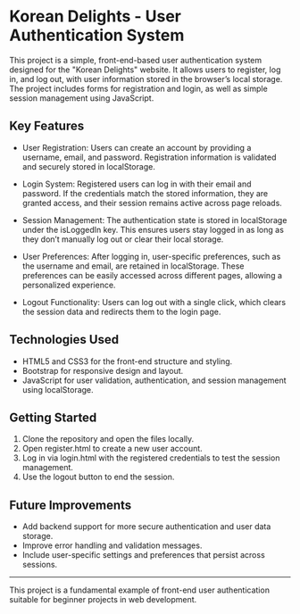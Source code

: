 # Korean Delights - User Authentication System

This project is a simple, front-end-based user authentication system designed for the "Korean Delights" website. It allows users to register, log in, and log out, with user information stored in the browser’s local storage. The project includes forms for registration and login, as well as simple session management using JavaScript.

## Key Features

- User Registration: Users can create an account by providing a username, email, and password. Registration information is validated and securely stored in localStorage.
  
- Login System: Registered users can log in with their email and password. If the credentials match the stored information, they are granted access, and their session remains active across page reloads.

- Session Management: The authentication state is stored in localStorage under the isLoggedIn key. This ensures users stay logged in as long as they don’t manually log out or clear their local storage.

- User Preferences: After logging in, user-specific preferences, such as the username and email, are retained in localStorage. These preferences can be easily accessed across different pages, allowing a personalized experience.

- Logout Functionality: Users can log out with a single click, which clears the session data and redirects them to the login page.

## Technologies Used

- HTML5 and CSS3 for the front-end structure and styling.
- Bootstrap for responsive design and layout.
- JavaScript for user validation, authentication, and session management using localStorage.

## Getting Started

1. Clone the repository and open the files locally.
2. Open register.html to create a new user account.
3. Log in via login.html with the registered credentials to test the session management.
4. Use the logout button to end the session.

## Future Improvements

- Add backend support for more secure authentication and user data storage.
- Improve error handling and validation messages.
- Include user-specific settings and preferences that persist across sessions.
  
---

This project is a fundamental example of front-end user authentication suitable for beginner projects in web development.
 
